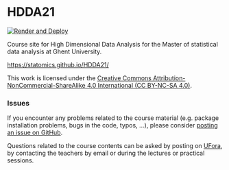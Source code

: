 # HDDA21

[![Render and Deploy](https://github.com/statOmics/HDDA21/workflows/Render%20and%20Deploy/badge.svg)](https://github.com/statOmics/HDDA21/actions)

Course site for High Dimensional Data Analysis for the Master of statistical
data analysis at Ghent University.

https://statomics.github.io/HDDA21/

This work is licensed under the
[Creative Commons Attribution-NonCommercial-ShareAlike 4.0 International (CC BY-NC-SA 4.0)](https://creativecommons.org/licenses/by-nc-sa/4.0).

### Issues

If you encounter any problems related to the course material (e.g. package
installation problems, bugs in the code, typos, ...), please consider [posting
an issue on GitHub](https://github.com/statOmics/HDDA21/issues).

Questions related to the course contents can be asked by posting on
[UFora](https://ufora.ugent.be/d2l/home/444226),
by contacting the teachers by email or during the lectures or practical
sessions.
